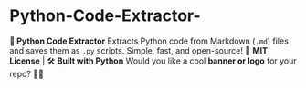 # Python-Code-Extractor-
**🚀 Python Code Extractor**   Extracts Python code from Markdown (`.md`) files and saves them as `.py` scripts. Simple, fast, and open-source!    📜 **MIT License** | 🛠️ **Built with Python**    Would you like a cool **banner or logo** for your repo? 🎨🚀
